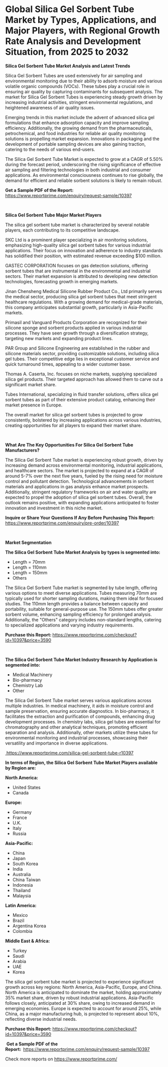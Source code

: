 <p><h1>Global Silica Gel Sorbent Tube Market by Types, Applications, and Major Players, with Regional Growth Rate Analysis and Development Situation, from 2025 to 2032</h1></p><p><strong>Silica Gel Sorbent Tube Market Analysis and Latest Trends</strong></p>
<p><p>Silica Gel Sorbent Tubes are used extensively for air sampling and environmental monitoring due to their ability to adsorb moisture and various volatile organic compounds (VOCs). These tubes play a crucial role in ensuring air quality by capturing contaminants for subsequent analysis. The market for Silica Gel Sorbent Tubes is experiencing steady growth driven by increasing industrial activities, stringent environmental regulations, and heightened awareness of air quality issues. </p><p>Emerging trends in this market include the advent of advanced silica gel formulations that enhance adsorption capacity and improve sampling efficiency. Additionally, the growing demand from the pharmaceuticals, petrochemical, and food industries for reliable air quality monitoring solutions is propelling market expansion. Innovations in packaging and the development of portable sampling devices are also gaining traction, catering to the needs of various end-users. </p><p>The Silica Gel Sorbent Tube Market is expected to grow at a CAGR of 5.50% during the forecast period, underscoring the rising significance of effective air sampling and filtering technologies in both industrial and consumer applications. As environmental consciousness continues to rise globally, the demand for efficient and reliable sorbent solutions is likely to remain robust.</p></p>
<p><strong>Get a Sample PDF of the Report:&nbsp;</strong> <a href="https://www.reportprime.com/enquiry/request-sample/10397?utm_campaign=2442&utm_medium=2&utm_source=Github&utm_content=ia&utm_term=20032025&utm_id=silica-gel-sorbent-tube">https://www.reportprime.com/enquiry/request-sample/10397</a></p>
<p>&nbsp;</p>
<p><strong>Silica Gel Sorbent Tube Major Market Players</strong></p>
<p><p>The silica gel sorbent tube market is characterized by several notable players, each contributing to its competitive landscape. </p><p>SKC Ltd is a prominent player specializing in air monitoring solutions, emphasizing high-quality silica gel sorbent tubes for various industrial applications. Their focus on innovation and adherence to industry standards has solidified their position, with estimated revenue exceeding $100 million.</p><p>GASTEC CORPORATION focuses on gas detection solutions, offering sorbent tubes that are instrumental in the environmental and industrial sectors. Their market expansion is attributed to developing new detection technologies, forecasting growth in emerging markets.</p><p>Jinan Chensheng Medical Silicone Rubber Product Co., Ltd primarily serves the medical sector, producing silica gel sorbent tubes that meet stringent healthcare regulations. With a growing demand for medical-grade materials, this company anticipates substantial growth, particularly in Asia-Pacific markets.</p><p>Primasil and Vanguard Products Corporation are recognized for their silicone sponge and sorbent products applied in various industrial processes. They have seen growth through a diversification strategy, targeting new markets and expanding product lines.</p><p>PAR Group and Silicone Engineering are established in the rubber and silicone materials sector, providing customizable solutions, including silica gel tubes. Their competitive edge lies in exceptional customer service and quick turnaround times, appealing to a wider customer base.</p><p>Thomas A. Caserta, Inc. focuses on niche markets, supplying specialized silica gel products. Their targeted approach has allowed them to carve out a significant market share.</p><p>Tubes International, specializing in fluid transfer solutions, offers silica gel sorbent tubes as part of their extensive product catalog, enhancing their market presence in Europe.</p><p>The overall market for silica gel sorbent tubes is projected to grow consistently, bolstered by increasing applications across various industries, creating opportunities for all players to expand their market share.</p></p>
<p>&nbsp;</p>
<p><strong>What Are The Key Opportunities For Silica Gel Sorbent Tube Manufacturers?</strong></p>
<p><p>The Silica Gel Sorbent Tube market is experiencing robust growth, driven by increasing demand across environmental monitoring, industrial applications, and healthcare sectors. The market is projected to expand at a CAGR of around 5-7% over the next five years, fueled by the rising need for moisture control and pollutant detection. Technological advancements in sorbent materials and applications in gas analysis enhance market prospects. Additionally, stringent regulatory frameworks on air and water quality are expected to propel the adoption of silica gel sorbent tubes. Overall, the outlook remains positive, with expanding applications anticipated to foster innovation and investment in this niche market.</p></p>
<p><strong>Inquire or Share Your Questions If Any Before Purchasing This Report:</strong> <a href="https://www.reportprime.com/enquiry/pre-order/10397?utm_campaign=2442&utm_medium=2&utm_source=Github&utm_content=ia&utm_term=20032025&utm_id=silica-gel-sorbent-tube">https://www.reportprime.com/enquiry/pre-order/10397</a></p>
<p>&nbsp;</p>
<p><strong>Market Segmentation</strong></p>
<p><strong>The Silica Gel Sorbent Tube Market Analysis by types is segmented into:</strong></p>
<p><ul><li>Length = 70mm</li><li>Length = 110mm</li><li>Length = 150mm</li><li>Others</li></ul></p>
<p><p>The Silica Gel Sorbent Tube market is segmented by tube length, offering various options to meet diverse applications. Tubes measuring 70mm are typically used for shorter sampling durations, making them ideal for focused studies. The 110mm length provides a balance between capacity and portability, suitable for general-purpose use. The 150mm tubes offer greater sorbent volume, enhancing sampling efficiency for prolonged analysis. Additionally, the "Others" category includes non-standard lengths, catering to specialized applications and varying industry requirements.</p></p>
<p><strong>Purchase this Report:&nbsp;</strong><a href="https://www.reportprime.com/checkout?id=10397&price=3590&utm_campaign=2442&utm_medium=2&utm_source=Github&utm_content=ia&utm_term=20032025&utm_id=silica-gel-sorbent-tube">https://www.reportprime.com/checkout?id=10397&price=3590</a></p>
<p>&nbsp;</p>
<p><strong>The Silica Gel Sorbent Tube Market Industry Research by Application is segmented into:</strong></p>
<p><ul><li>Medical Machinery</li><li>Bio-pharmacy</li><li>Chemistry Lab</li><li>Other</li></ul></p>
<p><p>The Silica Gel Sorbent Tube market serves various applications across multiple industries. In medical machinery, it aids in moisture control and sample preservation, ensuring accurate diagnostics. In bio-pharmacy, it facilitates the extraction and purification of compounds, enhancing drug development processes. In chemistry labs, silica gel tubes are essential for chromatography and other analytical techniques, promoting efficient separation and analysis. Additionally, other markets utilize these tubes for environmental monitoring and industrial processes, showcasing their versatility and importance in diverse applications.</p></p>
<p><a href="https://www.reportprime.com/silica-gel-sorbent-tube-r10397?utm_campaign=2442&utm_medium=2&utm_source=Github&utm_content=ia&utm_term=20032025&utm_id=silica-gel-sorbent-tube">&nbsp;https://www.reportprime.com/silica-gel-sorbent-tube-r10397</a></p>
<p><strong>In terms of Region, the Silica Gel Sorbent Tube Market Players available by Region are:</strong></p>
<p>
    <p> <strong> North America: </strong>
        <ul>
            <li>United States</li>
            <li>Canada</li>
        </ul>
        </p> 
    <p> <strong> Europe: </strong>
        <ul>
            <li>Germany</li>
            <li>France</li>
            <li>U.K.</li>
            <li>Italy</li>
            <li>Russia</li>
        </ul>
        </p> 
    <p> <strong> Asia-Pacific: </strong>
        <ul>
            <li>China</li>
            <li>Japan</li>
            <li>South Korea</li>
            <li>India</li>
            <li>Australia</li>
            <li>China Taiwan</li>
            <li>Indonesia</li>
            <li>Thailand</li>
            <li>Malaysia</li>
        </ul>
        </p> 
    <p> <strong> Latin America: </strong>
        <ul>
            <li>Mexico</li>
            <li>Brazil</li>
            <li>Argentina Korea</li>
            <li>Colombia</li>
        </ul>
        </p> 
    <p> <strong> Middle East & Africa: </strong>
        <ul>
            <li>Turkey</li>
            <li>Saudi</li>
            <li>Arabia</li>
            <li>UAE</li>
            <li>Korea</li>
        </ul>
    </p>
    </p>
<p><p>The silica gel sorbent tube market is projected to experience significant growth across key regions: North America, Asia-Pacific, Europe, and China. North America is anticipated to dominate the market, holding approximately 35% market share, driven by robust industrial applications. Asia-Pacific follows closely, anticipated at 30% share, owing to increased demand in emerging economies. Europe is expected to account for around 25%, while China, as a major manufacturing hub, is projected to represent about 10%, reflecting diverse industrial needs.</p></p>
<p><strong>Purchase this Report: </strong><a href="https://www.reportprime.com/checkout?id=10397&price=3590&utm_campaign=2442&utm_medium=2&utm_source=Github&utm_content=ia&utm_term=20032025&utm_id=silica-gel-sorbent-tube">https://www.reportprime.com/checkout?id=10397&price=3590</a></p>
<p>&nbsp;<strong>Get a Sample PDF of the Report:&nbsp;&nbsp;</strong><a href="https://www.reportprime.com/enquiry/request-sample/10397?utm_campaign=2442&utm_medium=2&utm_source=Github&utm_content=ia&utm_term=20032025&utm_id=silica-gel-sorbent-tube">https://www.reportprime.com/enquiry/request-sample/10397</a></p>
<p><strong></strong></p>
<p>Check more reports on <a href="https://www.reportprime.com/?utm_campaign=2442&utm_medium=2&utm_source=Github&utm_content=ia&utm_term=20032025&utm_id=silica-gel-sorbent-tube">https://www.reportprime.com/</a></p>